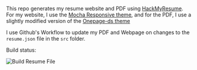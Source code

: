 This repo generates my resume website and PDF using [HackMyResume](https://github.com/hacksalot/HackMyResume). For my website, I use the [Mocha Responsive theme](https://www.npmjs.com/package/jsonresume-theme-mocha-responsive), and for the PDF, I use a slightly modified version of the [Onepage-ds theme](https://www.npmjs.com/package/jsonresume-theme-onepage-ds)

I use Github's Workflow to update my PDF and Webpage on changes to the `resume.json` file in the `src` folder.

Build status:

![Build Resume File](https://github.com/chrisnellis/resume/workflows/Build%20Resume%20File/badge.svg?branch=master)